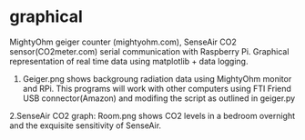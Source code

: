 # graphical
MightyOhm geiger counter (mightyohm.com), SenseAir CO2 sensor(CO2meter.com) serial communication with Raspberry Pi. Graphical representation of real time data using matplotlib + data logging. 

1. Geiger.png shows backgroung radiation data using MightyOhm monitor and RPi. This programs will work with other computers using FTI Friend USB connector(Amazon) and modifing the script as outlined in geiger.py

2.SenseAir CO2 graph: Room.png shows CO2 levels in a bedroom overnight and the exquisite sensitivity of SenseAir. 
